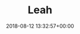 ---
title:		"Leah"
type:		"photos"
mediatype:	"upload"
location:   "Berlin, Germany"
description: "Leah"
date:		"2018-08-12 13:32:57+00:00"
album:		"people"
filename:	"photoshoot-leah.md"
series:		"family"
prominent: true
cl_public_id: "people/photoshoot-leah"
cl_version:		1539716419
format:		"tiff"
bytes:		5183708
width:		2560
height:		1440
colours:
- "#918888"
- "#1B1A19"
- "#804F3B"
- "#B2ABAC"
- "#C1BABF"
- "#171618"
- "#312019"
- "#C7927B"
- "#969093"
- "#1D201F"
- "#060609"
exposure_mode:		"Auto"
program:		"Aperture-priority AE"
aperture:		"2.8"
focal_length:		"50.0 mm"
iso:		"800"
shutter_speed:		"1/250"
metering:		"Multi-segment"
flash:		"Off, Did not fire"
white_balance:		"Custom"
colour_temp:		"4000"
has_crop:		"false"
orientation:		"Horizontal (normal)"
camera_model:		"NIKON D800"
lens_info:		"0mm f/0"
artist:		"No artist info"
x_resolution:		"72"
y_resolution:		"72"
---